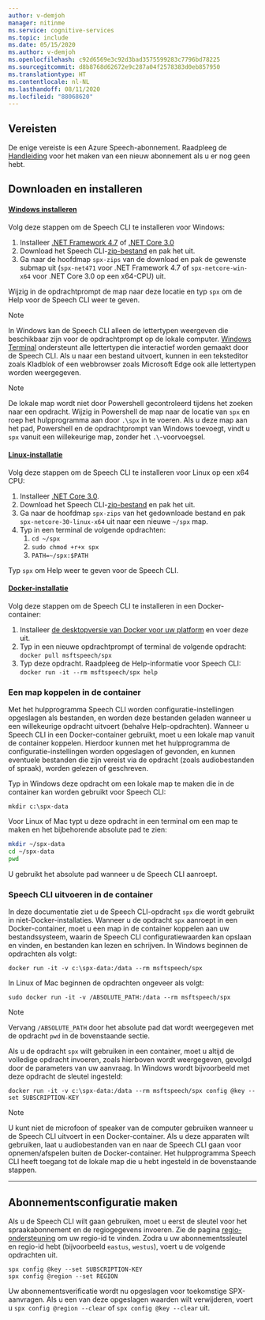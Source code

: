 ```yaml
---
author: v-demjoh
manager: nitinme
ms.service: cognitive-services
ms.topic: include
ms.date: 05/15/2020
ms.author: v-demjoh
ms.openlocfilehash: c92d6569e3c92d3bad3575599283c7796bd78225
ms.sourcegitcommit: d8b8768d62672e9c287a04f2578383d0eb857950
ms.translationtype: HT
ms.contentlocale: nl-NL
ms.lasthandoff: 08/11/2020
ms.locfileid: "88068620"
---
```

## <a name="prerequisites"></a>Vereisten

De enige vereiste is een Azure Speech-abonnement. Raadpleeg de [Handleiding](../get-started.md#new-resource) voor het maken van een nieuw abonnement als u er nog geen hebt.

## <a name="download-and-install"></a>Downloaden en installeren

#### <a name="windows-install"></a>[Windows installeren](#tab/windowsinstall)

Volg deze stappen om de Speech CLI te installeren voor Windows:

1. Installeer [.NET Framework 4.7](https://dotnet.microsoft.com/download/dotnet-framework/net471) of [.NET Core 3.0](https://dotnet.microsoft.com/download/dotnet-core/3.0)
2. Download het Speech CLI-[zip-bestand](https://aka.ms/speech/spx-zips.zip) en pak het uit.
3. Ga naar de hoofdmap `spx-zips` van de download en pak de gewenste submap uit (`spx-net471` voor .NET Framework 4.7 of `spx-netcore-win-x64` voor .NET Core 3.0 op een x64-CPU) uit.

Wijzig in de opdrachtprompt de map naar deze locatie en typ `spx` om de Help voor de Speech CLI weer te geven.

> [!NOTE]
> In Windows kan de Speech CLI alleen de lettertypen weergeven die beschikbaar zijn voor de opdrachtprompt op de lokale computer.
> [Windows Terminal](https://www.microsoft.com/en-us/p/windows-terminal/9n0dx20hk701) ondersteunt alle lettertypen die interactief worden gemaakt door de Speech CLI.
> Als u naar een bestand uitvoert, kunnen in een teksteditor zoals Kladblok of een webbrowser zoals Microsoft Edge ook alle lettertypen worden weergegeven.

> [!NOTE]
> De lokale map wordt niet door Powershell gecontroleerd tijdens het zoeken naar een opdracht. Wijzig in Powershell de map naar de locatie van `spx` en roep het hulpprogramma aan door `.\spx` in te voeren.
> Als u deze map aan het pad, Powershell en de opdrachtprompt van Windows toevoegt, vindt u `spx` vanuit een willekeurige map, zonder het `.\`-voorvoegsel.

#### <a name="linux-install"></a>[Linux-installatie](#tab/linuxinstall)

Volg deze stappen om de Speech CLI te installeren voor Linux op een x64 CPU:

1. Installeer [.NET Core 3.0](https://dotnet.microsoft.com/download/dotnet-core/3.0).
2. Download het Speech CLI-[zip-bestand](https://aka.ms/speech/spx-zips.zip) en pak het uit.
3. Ga naar de hoofdmap `spx-zips` van het gedownloade bestand en pak `spx-netcore-30-linux-x64` uit naar een nieuwe `~/spx` map.
4. Typ in een terminal de volgende opdrachten:
   1. `cd ~/spx`
   2. `sudo chmod +r+x spx`
   3. `PATH=~/spx:$PATH`

Typ `spx` om Help weer te geven voor de Speech CLI.

#### <a name="docker-install"></a>[Docker-installatie](#tab/dockerinstall)

Volg deze stappen om de Speech CLI te installeren in een Docker-container:

1. Installeer [de desktopversie van Docker voor uw platform](https://www.docker.com/get-started) en voer deze uit.
1. Typ in een nieuwe opdrachtprompt of terminal de volgende opdracht: `docker pull msftspeech/spx`
1. Typ deze opdracht. Raadpleeg de Help-informatie voor Speech CLI: `docker run -it --rm msftspeech/spx help`

### <a name="mount-a-directory-in-the-container"></a>Een map koppelen in de container

Met het hulpprogramma Speech CLI worden configuratie-instellingen opgeslagen als bestanden, en worden deze bestanden geladen wanneer u een willekeurige opdracht uitvoert (behalve Help-opdrachten).
Wanneer u Speech CLI in een Docker-container gebruikt, moet u een lokale map vanuit de container koppelen. Hierdoor kunnen met het hulpprogramma de configuratie-instellingen worden opgeslagen of gevonden, en kunnen eventuele bestanden die zijn vereist via de opdracht (zoals audiobestanden of spraak), worden gelezen of geschreven.

Typ in Windows deze opdracht om een lokale map te maken die in de container kan worden gebruikt voor Speech CLI:

`mkdir c:\spx-data`

Voor Linux of Mac typt u deze opdracht in een terminal om een map te maken en het bijbehorende absolute pad te zien:

```bash
mkdir ~/spx-data
cd ~/spx-data
pwd
```

U gebruikt het absolute pad wanneer u de Speech CLI aanroept.

### <a name="run-speech-cli-in-the-container"></a>Speech CLI uitvoeren in de container

In deze documentatie ziet u de Speech CLI-opdracht `spx` die wordt gebruikt in niet-Docker-installaties.
Wanneer u de opdracht `spx` aanroept in een Docker-container, moet u een map in de container koppelen aan uw bestandssysteem, waarin de Speech CLI configuratiewaarden kan opslaan en vinden, en bestanden kan lezen en schrijven.
In Windows beginnen de opdrachten als volgt:

`docker run -it -v c:\spx-data:/data --rm msftspeech/spx`

In Linux of Mac beginnen de opdrachten ongeveer als volgt:

`sudo docker run -it -v /ABSOLUTE_PATH:/data --rm msftspeech/spx`

> [!NOTE]
> Vervang `/ABSOLUTE_PATH` door het absolute pad dat wordt weergegeven met de opdracht `pwd` in de bovenstaande sectie.

Als u de opdracht `spx` wilt gebruiken in een container, moet u altijd de volledige opdracht invoeren, zoals hierboven wordt weergegeven, gevolgd door de parameters van uw aanvraag.
In Windows wordt bijvoorbeeld met deze opdracht de sleutel ingesteld:

`docker run -it -v c:\spx-data:/data --rm msftspeech/spx config @key --set SUBSCRIPTION-KEY`

> [!NOTE]
> U kunt niet de microfoon of speaker van de computer gebruiken wanneer u de Speech CLI uitvoert in een Docker-container.
> Als u deze apparaten wilt gebruiken, laat u audiobestanden van en naar de Speech CLI gaan voor opnemen/afspelen buiten de Docker-container.
> Het hulpprogramma Speech CLI heeft toegang tot de lokale map die u hebt ingesteld in de bovenstaande stappen.

***

## <a name="create-subscription-config"></a>Abonnementsconfiguratie maken

Als u de Speech CLI wilt gaan gebruiken, moet u eerst de sleutel voor het spraakabonnement en de regiogegevens invoeren. Zie de pagina [regio-ondersteuning](https://docs.microsoft.com/azure/cognitive-services/speech-service/regions#speech-sdk) om uw regio-id te vinden. Zodra u uw abonnementssleutel en regio-id hebt (bijvoorbeeld `eastus`, `westus`), voert u de volgende opdrachten uit.

```shell
spx config @key --set SUBSCRIPTION-KEY
spx config @region --set REGION
```

Uw abonnementsverificatie wordt nu opgeslagen voor toekomstige SPX-aanvragen. Als u een van deze opgeslagen waarden wilt verwijderen, voert u `spx config @region --clear` of `spx config @key --clear` uit.
